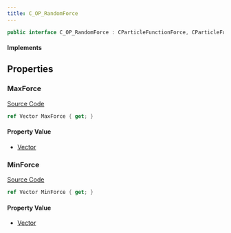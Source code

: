 ```yaml
---
title: C_OP_RandomForce
---
```


```csharp
public interface C_OP_RandomForce : CParticleFunctionForce, CParticleFunction, ISchemaClass<CParticleFunction>, ISchemaClass<CParticleFunctionForce>, ISchemaClass<C_OP_RandomForce>, ISchemaField, ISchemaClass, INativeHandle
```

#### Implements

## Properties

### MaxForce

[Source Code](https://github.com/swiftly-solution/swiftlys2/blob/main/managed/src/SwiftlyS2.Generated/Schemas/Interfaces/C_OP_RandomForce.cs#L19)

```csharp
ref Vector MaxForce { get; }
```

#### Property Value

- [Vector](/docs/api/shared/natives/vector)

### MinForce

[Source Code](https://github.com/swiftly-solution/swiftlys2/blob/main/managed/src/SwiftlyS2.Generated/Schemas/Interfaces/C_OP_RandomForce.cs#L17)

```csharp
ref Vector MinForce { get; }
```

#### Property Value

- [Vector](/docs/api/shared/natives/vector)

